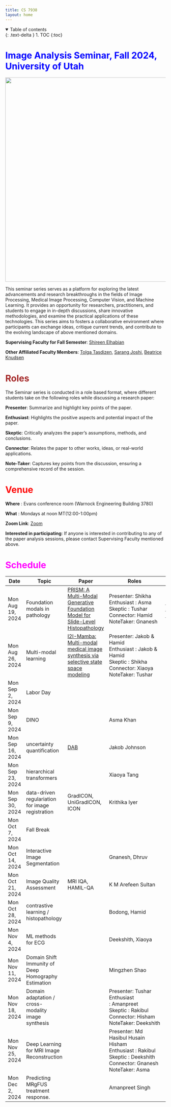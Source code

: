 ```yaml
---
title: CS 7938
layout: home
---
```

<details open markdown="block">
  <summary>
    Table of contents
  </summary>
  {: .text-delta }
1. TOC
{:toc}
</details>

# <span style="color:blue;">Image Analysis Seminar, Fall 2024, University of Utah</span>

<img src='class-pic.png' width="1000" height="640">

This seminar series serves as a platform for exploring the latest advancements and research breakthroughs in the fields of Image Processing, Medical Image Processing, Computer Vision, and Machine Learning. It provides an opportunity for researchers, practitioners, and students to engage in in-depth discussions, share innovative methodologies, and examine the practical applications of these technologies. This series aims to fosters a collaborative environment where participants can exchange ideas, critique current trends, and contribute to the evolving landscape of above mentioned domains.

**Supervising Faculty for Fall Semester**: [Shireen Elhabian](https://www.sci.utah.edu/~shireen/)

**Other Affiliated Faculty Members**: [Tolga Tasdizen](https://www.sci.utah.edu/~tolga/), [Sarang Joshi](https://www.bme.utah.edu/profile/?unid=u0492366), [Beatrice Knudsen](https://healthcare.utah.edu/find-a-doctor/beatrice-s-knudsen)

# <span style="color:brown;">Roles</span>
The Seminar series is conducted in a role based format, where different students take on the following roles while discussing a research paper:

**Presenter**: Summarize and highlight key points of the paper.

**Enthusiast**: Highlights the positive aspects and potential impact of the paper.

**Skeptic**: Critically analyzes the paper’s assumptions, methods, and conclusions.

**Connector**: Relates the paper to other works, ideas, or real-world applications.

**Note-Taker**: Captures key points from the discussion, ensuring a comprehensive record of the session.

# <span style="color:red;">Venue</span>

**Where** : Evans conference room (Warnock Engineering Building 3780)

**What** : Mondays at noon MT(12:00-1:00pm)

**Zoom Link**: [Zoom](https://utah.zoom.us/j/91366600599?pwd=eYMNAYsdFo9rThc5JMZoNOcbM3tdRo.1)

**Interested in participating**: If anyone is interested in contributing to any of the paper analysis sessions, please contact Supervising Faculty mentioned above.

# <span style="color:magenta;">Schedule</span>

| Date             | Topic                                               | Paper                                                                                                                | Roles                                                                                                                       | Slides                                                                                                                    |
| ---------------- | --------------------------------------------------- | -------------------------------------------------------------------------------------------------------------------- | --------------------------------------------------------------------------------------------------------------------------- | ------------------------------------------------------------------------------------------------------------------------- |
| Mon Aug 19, 2024 | Foundation modals in pathology                      | [PRISM: A Multi-Modal Generative Foundation Model for Slide-Level Histopathology](https://arxiv.org/abs/2405.10254)  | Presenter: Shikha<br>Enthusiast : Asma<br>Skeptic : Tushar<br>Connector: Hamid<br>NoteTaker: Gnanesh                        | [Foundation Models in Histopathology](https://drive.google.com/file/d/1_8onG9bwkXnuGvB5jRlvlK37tSIqAscv/view?usp=sharing) |
| Mon Aug 26, 2024 | Multi-modal learning                                | [I2I-Mamba: Multi-modal medical image synthesis via selective state space modeling](http://arxiv.org/abs/2405.14022) | Presenter: Jakob & Hamid<br>Enthusiast : Jakob & Hamid<br>Skeptic : Shikha<br>Connector: Xiaoya<br>NoteTaker: Tushar        |                                                                                                                           |
| Mon Sep 2, 2024  | Labor Day                                           |                                                                                                                      |                                                                                                                             |                                                                                                                           |
| Mon Sep 9, 2024  | DINO                                                |                                                                                                                      | Asma Khan                                                                                                                   |                                                                                                                           |
| Mon Sep 16, 2024 | uncertainty quantification                          | [DAB](https://arxiv.org/abs/2406.10775)                                                                              | Jakob Johnson                                                                                                               |                                                                                                                           |
| Mon Sep 23, 2024 | hierarchical transformers                           |                                                                                                                      | Xiaoya Tang                                                                                                                 |                                                                                                                           |
| Mon Sep 30, 2024 | data-driven regulariation for image registration    | GradICON, UniGradICON, ICON                                                                                          | Krithika Iyer                                                                                                               |                                                                                                                           |
| Mon Oct 7, 2024  | Fall Break                                          |                                                                                                                      |                                                                                                                             |                                                                                                                           |
| Mon Oct 14, 2024 | Interactive Image Segmentation                      |                                                                                                                      | Gnanesh, Dhruv                                                                                                              |                                                                                                                           |
| Mon Oct 21, 2024 | Image Quality Assessment                            | MRI IQA, HAMIL-QA                                                                                                    | K M Arefeen Sultan                                                                                                          |                                                                                                                           |
| Mon Oct 28, 2024 | contrastive learning / histopathology               |                                                                                                                      | Bodong, Hamid                                                                                                               |                                                                                                                           |
| Mon Nov 4, 2024  | ML methods for ECG                                  |                                                                                                                      | Deekshith, Xiaoya                                                                                                           |                                                                                                                           |
| Mon Nov 11, 2024 | Domain Shift Immunity of Deep Homography Estimation |                                                                                                                      | Mingzhen Shao                                                                                                               |                                                                                                                           |
| Mon Nov 18, 2024 | Domain adaptation / cross-modality image synthesis  |                                                                                                                      | Presenter: Tushar<br>Enthusiast : Amanpreet<br>Skeptic : Rakibul<br>Connector: Hisham<br>NoteTaker: Deekshith               |                                                                                                                           |
| Mon Nov 25, 2024 | Deep Learning for MRI Image Reconstruction          |                                                                                                                      | Presenter: Md Hasibul Husain Hisham<br>Enthusiast : Rakibul<br>Skeptic : Deekshith<br>Connector: Gnanesh<br>NoteTaker: Asma |                                                                                                                           |
| Mon Dec 2, 2024  | Predicting MRgFUS treatment response.               |                                                                                                                      | Amanpreet Singh                                                                                                             |

